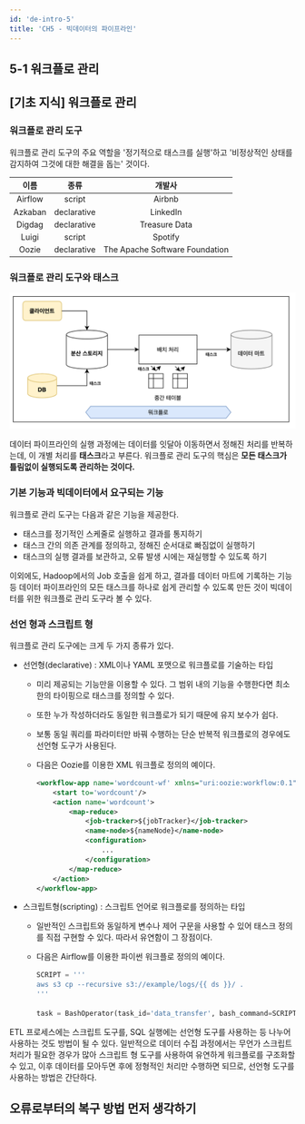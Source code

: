 ```yaml
---
id: 'de-intro-5'
title: 'CH5 - 빅데이터의 파이프라인'
---
```


## 5-1 워크플로 관리

## [기초 지식] 워크플로 관리

### 워크플로 관리 도구
워크플로 관리 도구의 주요 역할을 '정기적으로 태스크를 실행'하고 '비정상적인 상태를 감지하여 그것에 대한 해결을 돕는' 것이다.

|   이름  |     종류    |             개발사             |
|:-------:|:-----------:|:------------------------------:|
| Airflow |    script   |             Airbnb             |
| Azkaban | declarative |            LinkedIn            |
|  Digdag | declarative |          Treasure Data         |
|  Luigi  |    script   |             Spotify            |
|  Oozie  | declarative | The Apache Software Foundation |

### 워크플로 관리 도구와 태스크

![Untitled](https://github.com/wookiist/til.wookiist.dev/blob/documentation/static/img/Data_Engineering/Introduction/workflow-task.png?raw=true)

데이터 파이프라인의 실행 과정에는 데이터를 잇달아 이동하면서 정해진 처리를 반복하는데, 이 개별 처리를 **태스크**라고 부른다. 워크플로 관리 도구의 핵심은 **모든 태스크가 틀림없이 실행되도록 관리하는 것이다.**

### 기본 기능과 빅데이터에서 요구되는 기능

워크플로 관리 도구는 다음과 같은 기능을 제공한다.

- 태스크를 정기적인 스케줄로 실행하고 결과를 통지하기
- 태스크 간의 의존 관계를 정의하고, 정해진 순서대로 빠짐없이 실행하기
- 태스크의 실행 결과를 보관하고, 오류 발생 시에는 재실행할 수 있도록 하기

이외에도, Hadoop에서의 Job 호출을 쉽게 하고, 결과를 데이터 마트에 기록하는 기능 등 데이터 파이프라인의 모든 태스크를 하나로 쉽게 관리할 수 있도록 만든 것이 빅데이터를 위한 워크플로 관리 도구라 볼 수 있다.

### 선언 형과 스크립트 형

워크플로 관리 도구에는 크게 두 가지 종류가 있다. 

- 선언형(declarative) : XML이나 YAML 포맷으로 워크플로를 기술하는 타입
    - 미리 제공되는 기능만을 이용할 수 있다. 그 범위 내의 기능을 수행한다면 최소한의 타이핑으로 태스크를 정의할 수 있다.
    - 또한 누가 작성하더라도 동일한 워크플로가 되기 때문에 유지 보수가 쉽다.
    - 보통 동일 쿼리를 파라미터만 바꿔 수행하는 단순 반복적 워크플로의 경우에도 선언형 도구가 사용된다.
    - 다음은 Oozie를 이용한 XML 워크플로 정의의 예이다.
        
        ```xml
        <workflow-app name='wordcount-wf' xmlns="uri:oozie:workflow:0.1">
        	<start to='wordcount'/>
        	<action name='wordcount'>
        		<map-reduce>
        			<job-tracker>${jobTracker}</job-tracker>
        			<name-node>${nameNode}</name-node>
        			<configuration>
        				...
        			</configuration>
        		</map-reduce>
        	</action>
        </workflow-app>
        ```
        
- 스크립트형(scripting) : 스크립트 언어로 워크플로를 정의하는 타입
    - 일반적인 스크립트와 동일하게 변수나 제어 구문을 사용할 수 있어 태스크 정의를 직접 구현할 수 있다. 따라서 유연함이 그 장점이다.
    - 다음은 Airflow를 이용한 파이썬 워크플로 정의의 예이다.
        
        ```python
        SCRIPT = '''
        aws s3 cp --recursive s3://example/logs/{{ ds }}/ .
        '''
        
        task = BashOperator(task_id='data_transfer', bash_command=SCRIPT)
        ```
        

ETL 프로세스에는 스크립트 도구를,  SQL 실행에는 선언형 도구를 사용하는 등 나누어 사용하는 것도 방법이 될 수 있다. 일반적으로 데이터 수집 과정에서는 무언가 스크립트 처리가 필요한 경우가 많아 스크립트 형 도구를 사용하여 유연하게 워크플로를 구조화할 수 있고, 이후 데이터를 모아두면 후에 정형적인 처리만 수행하면 되므로, 선언형 도구를 사용하는 방법은 간단하다.

## 오류로부터의 복구 방법 먼저 생각하기